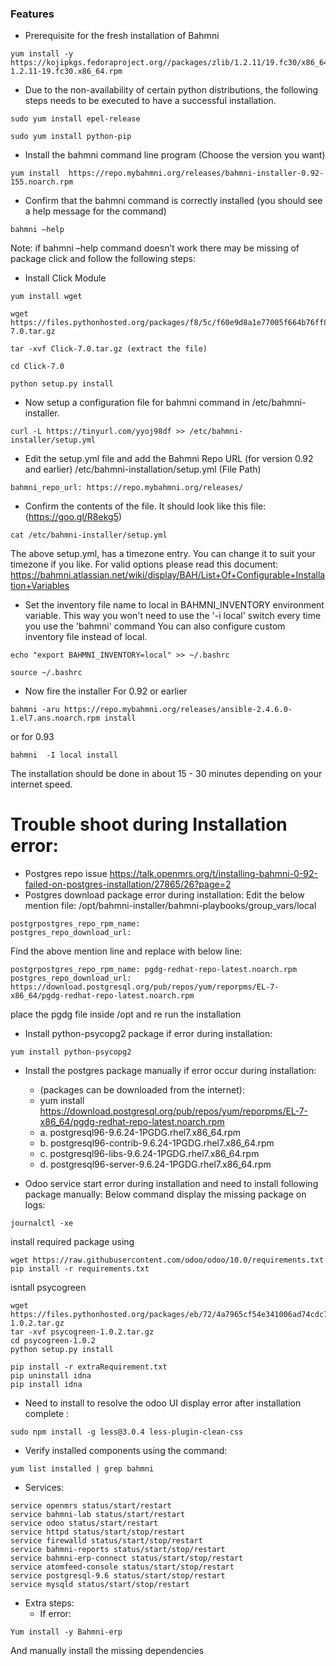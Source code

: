 ### Features

- Prerequisite for the fresh installation of Bahmni
```
yum install -y https://kojipkgs.fedoraproject.org//packages/zlib/1.2.11/19.fc30/x86_64/zlib-1.2.11-19.fc30.x86_64.rpm
```
- Due to the non-availability of certain python distributions, the following steps needs to be executed to have a successful installation.
```
sudo yum install epel-release
```
```
sudo yum install python-pip
```
- Install the bahmni command line program (Choose the version you want)
```
yum install  https://repo.mybahmni.org/releases/bahmni-installer-0.92-155.noarch.rpm
```
- Confirm that the bahmni command is correctly installed (you should see a help message for the command)
```
bahmni –help
```
Note: if bahmni –help command doesn’t work there may be missing of package click and follow the following steps:
- Install Click Module
```
yum install wget
```
```
wget https://files.pythonhosted.org/packages/f8/5c/f60e9d8a1e77005f664b76ff8aeaee5bc05d0a91798afd7f53fc998dbc47/Click-7.0.tar.gz
``` 
```
tar -xvf Click-7.0.tar.gz (extract the file)
```
```
cd Click-7.0
```
```
python setup.py install
```
- Now setup a configuration file for bahmni command in /etc/bahmni-installer.
```
curl -L https://tinyurl.com/yyoj98df >> /etc/bahmni-installer/setup.yml
```
- Edit the setup.yml file and add the Bahmni Repo URL (for version 0.92 and earlier)
/etc/bahmni-installation/setup.yml (File Path)
```
bahmni_repo_url: https://repo.mybahmni.org/releases/
```
- Confirm the contents of the file. It should look like this file: (https://goo.gl/R8ekg5)
```
cat /etc/bahmni-installer/setup.yml
```
 The above setup.yml, has a timezone entry. You can change it to suit your timezone if you like. For valid options
please read this document: https://bahmni.atlassian.net/wiki/display/BAH/List+Of+Configurable+Installation+Variables
- Set the inventory file name to local in BAHMNI_INVENTORY environment variable. This way you won't need to use the '-i local' switch every time you use the 'bahmni' command
You can also configure custom inventory file instead of local.
```
echo "export BAHMNI_INVENTORY=local" >> ~/.bashrc
```
```
source ~/.bashrc
```
- Now fire the installer
For 0.92 or earlier
```
bahmni -aru https://repo.mybahmni.org/releases/ansible-2.4.6.0-1.el7.ans.noarch.rpm install
```
or for 0.93
```
bahmni  -I local install 
```
The installation should be done in about 15 - 30 minutes depending on your internet speed.
# Trouble shoot during Installation error:
- Postgres repo issue
https://talk.openmrs.org/t/installing-bahmni-0-92-failed-on-postgres-installation/27865/26?page=2
-  Postgres download package error during installation:
 Edit the below mention file:
/opt/bahmni-installer/bahmni-playbooks/group_vars/local 
```
postgrpostgres_repo_rpm_name:
postgres_repo_download_url:
```
Find the above mention line and replace with below line:
```
postgrpostgres_repo_rpm_name: pgdg-redhat-repo-latest.noarch.rpm
postgres_repo_download_url: https://download.postgresql.org/pub/repos/yum/reporpms/EL-7-x86_64/pgdg-redhat-repo-latest.noarch.rpm
```
place the pgdg file inside /opt and re run the installation
- Install python-psycopg2 package if error during installation: 
```
yum install python-psycopg2
```
- Install the postgres package manually if error occur during installation:

	- (packages can be downloaded from the internet):
	- yum install  https://download.postgresql.org/pub/repos/yum/reporpms/EL-7-x86_64/pgdg-redhat-repo-latest.noarch.rpm
	- a.	postgresql96-9.6.24-1PGDG.rhel7.x86_64.rpm
	- b.	postgresql96-contrib-9.6.24-1PGDG.rhel7.x86_64.rpm
	- c.	postgresql96-libs-9.6.24-1PGDG.rhel7.x86_64.rpm
	- d.	postgresql96-server-9.6.24-1PGDG.rhel7.x86_64.rpm
- Odoo service start error during installation and need to install following package manually:
Below command display the missing package on logs:
```
journalctl -xe
```
install required package using
```
wget https://raw.githubusercontent.com/odoo/odoo/10.0/requirements.txt
pip install -r requirements.txt
```
isntall psycogreen
```
wget https://files.pythonhosted.org/packages/eb/72/4a7965cf54e341006ad74cdc72cd6572c789bc4f4e3fadc78672f1fbcfbd/psycogreen-1.0.2.tar.gz
tar -xvf psycogreen-1.0.2.tar.gz
cd psycogreen-1.0.2
python setup.py install
```


```
pip install -r extraRequirement.txt
pip uninstall idna
pip install idna
```


- Need to install to resolve the odoo UI display error after installation complete :
```
sudo npm install -g less@3.0.4 less-plugin-clean-css
```
- Verify installed components using the command:
```
yum list installed | grep bahmni
```
- Services:
```
service openmrs status/start/restart
service bahmni-lab status/start/restart
service odoo status/start/restart
service httpd status/start/stop/restart
service firewalld status/start/stop/restart
service bahmni-reports status/start/stop/restart
service bahmni-erp-connect status/start/stop/restart
service atomfeed-console status/start/stop/restart
service postgresql-9.6 status/start/stop/restart
service mysqld status/start/stop/restart
```
- Extra steps:
	- If error:
```
Yum install -y Bahmni-erp
```
And manually install the missing dependencies


